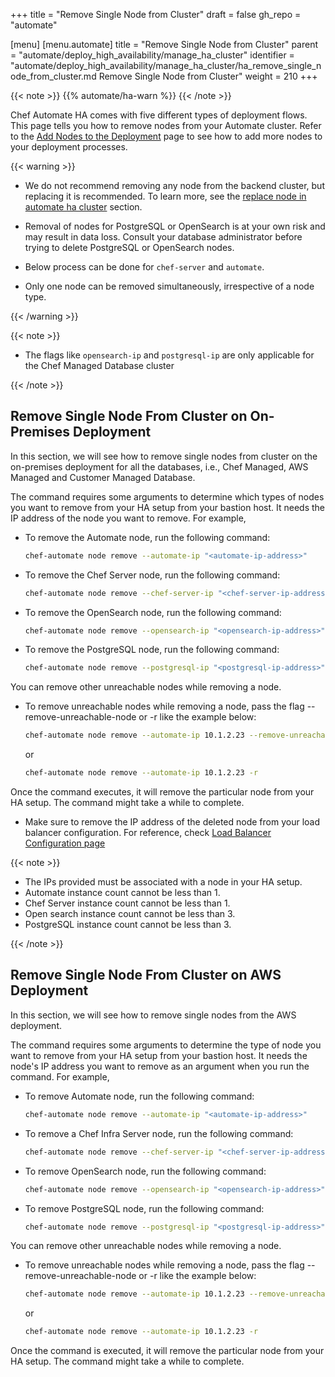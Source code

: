 +++
title = "Remove Single Node from Cluster"
draft = false
gh_repo = "automate"

[menu]
  [menu.automate]
    title = "Remove Single Node from Cluster"
    parent = "automate/deploy_high_availability/manage_ha_cluster"
    identifier = "automate/deploy_high_availability/manage_ha_cluster/ha_remove_single_node_from_cluster.md Remove Single Node from Cluster"
    weight = 210
+++

{{< note >}}
{{% automate/ha-warn %}}
{{< /note >}}

Chef Automate HA comes with five different types of deployment flows. This page tells you how to remove nodes from your Automate cluster. Refer to the [Add Nodes to the Deployment](/automate/ha_add_nodes_to_the_deployment/) page to see how to add more nodes to your deployment processes.

{{< warning >}}

- We do not recommend removing any node from the backend cluster, but replacing it is recommended. To learn more, see the [replace node in automate ha cluster](#replace-node-in-automate-ha-cluster) section.

- Removal of nodes for PostgreSQL or OpenSearch is at your own risk and may result in data loss. Consult your database administrator before trying to delete PostgreSQL or OpenSearch nodes.
- Below process can be done for `chef-server` and `automate`.
- Only one node can be removed simultaneously, irrespective of a node type.

{{< /warning >}}

{{< note >}}

- The flags like `opensearch-ip` and `postgresql-ip` are only applicable for the Chef Managed Database cluster

{{< /note >}}

## Remove Single Node From Cluster on On-Premises Deployment

In this section, we will see how to remove single nodes from cluster on the on-premises deployment for all the databases, i.e., Chef Managed, AWS Managed and Customer Managed Database.

The command requires some arguments to determine which types of nodes you want to remove from your HA setup from your bastion host. It needs the IP address of the node you want to remove. For example,

- To remove the Automate node, run the following command:

    ```sh
    chef-automate node remove --automate-ip "<automate-ip-address>"
    ```

- To remove the Chef Server node, run the following command:

    ```sh
    chef-automate node remove --chef-server-ip "<chef-server-ip-address>"
    ```

- To remove the OpenSearch node, run the following command:

    ```sh
    chef-automate node remove --opensearch-ip "<opensearch-ip-address>"
    ```

- To remove the PostgreSQL node, run the following command:

    ```sh
    chef-automate node remove --postgresql-ip "<postgresql-ip-address>"
    ```

You can remove other unreachable nodes while removing a node.

- To remove unreachable nodes while removing a node, pass the flag --remove-unreachable-node or -r like the example below:

     ```sh
     chef-automate node remove --automate-ip 10.1.2.23 --remove-unreachable-node
    ```

    or 

     ```sh
     chef-automate node remove --automate-ip 10.1.2.23 -r
    ```

Once the command executes, it will remove the particular node from your HA setup. The command might take a while to complete.

- Make sure to remove the IP address of the deleted node from your load balancer configuration. For reference, check [Load Balancer Configuration page](/automate/loadbalancer_configuration/)

{{< note >}}

- The IPs provided must be associated with a node in your HA setup.
- Automate instance count cannot be less than 1.
- Chef Server instance count cannot be less than 1.
- Open search instance count cannot be less than 3.
- PostgreSQL instance count cannot be less than 3.

{{< /note >}}

## Remove Single Node From Cluster on AWS Deployment

In this section, we will see how to remove single nodes from the AWS deployment.

The command requires some arguments to determine the type of node you want to remove from your HA setup from your bastion host. It needs the node's IP address you want to remove as an argument when you run the command. For example,

- To remove Automate node, run the following command:

    ```sh
    chef-automate node remove --automate-ip "<automate-ip-address>"
    ```

- To remove a Chef Infra Server node, run the following command:

    ```sh
    chef-automate node remove --chef-server-ip "<chef-server-ip-address>"
    ```

- To remove OpenSearch node, run the following command:

    ```sh
    chef-automate node remove --opensearch-ip "<opensearch-ip-address>"
    ```

- To remove PostgreSQL node, run the following command:

    ```sh
    chef-automate node remove --postgresql-ip "<postgresql-ip-address>"
    ```

You can remove other unreachable nodes while removing a node.

- To remove unreachable nodes while removing a node, pass the flag --remove-unreachable-node or -r like the example below:

     ```sh
     chef-automate node remove --automate-ip 10.1.2.23 --remove-unreachable-node
    ```

    or 

     ```sh
     chef-automate node remove --automate-ip 10.1.2.23 -r
    ```

Once the command is executed, it will remove the particular node from your HA setup. The command might take a while to complete.
